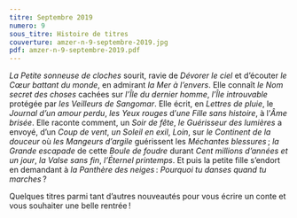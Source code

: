 ```yaml
---
titre: Septembre 2019
numero: 9
sous_titre: Histoire de titres
couverture: amzer-n-9-septembre-2019.jpg
pdf: amzer-n-9-septembre-2019.pdf
---
```

*La Petite sonneuse de cloches* sourit, ravie de *Dévorer le ciel* et d’écouter *le Cœur battant du monde*, en admirant *la Mer à l’envers*. Elle connaît *le Nom secret des choses* cachées sur *l’Île du dernier homme*, *l’Île introuvable* protégée par *les Veilleurs de Sangomar*. Elle écrit, en *Lettres de pluie*, le *Journal d’un amour perdu*, *les Yeux rouges* d’*une Fille sans histoire*, à l’*Âme brisée*. Elle raconte comment, un *Soir de fête*, *le Guérisseur des lumières* a envoyé, d’un *Coup de vent*, *un Soleil en exil*, *Loin*, sur *le Continent de la douceur* où *les Mangeurs d’argile* guérissent les *Méchantes blessures* ; *la Grande escapade* de cette *Boule de foudre* durant *Cent millions d’années et un jour*, *la Valse sans fin*, *l’Éternel printemps*. Et puis la petite fille s’endort en demandant à *la Panthère des neiges* : *Pourquoi tu danses quand tu marches* ?

Quelques titres parmi tant d’autres nouveautés pour vous écrire un conte et vous souhaiter une belle rentrée ! 






